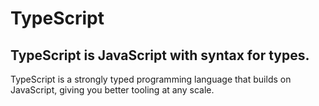 # TypeScript

## TypeScript is JavaScript with syntax for types.

TypeScript is a strongly typed programming language that builds on JavaScript, giving you better tooling at any scale.
